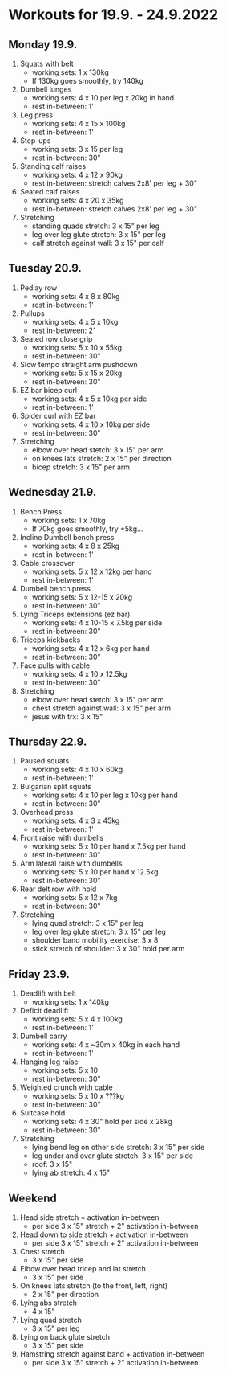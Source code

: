 # Workouts for 19.9. - 24.9.2022

## Monday 19.9.

1. Squats with belt
   - working sets: 1 x 130kg
   - If 130kg goes smoothly, try 140kg
2. Dumbell lunges
   - working sets: 4 x 10 per leg x 20kg in hand
   - rest in-between: 1'
3. Leg press
   - working sets: 4 x 15 x 100kg
   - rest in-between: 1'
4. Step-ups
   - working sets: 3 x 15 per leg
   - rest in-between: 30"
5. Standing calf raises
   - working sets: 4 x 12 x 90kg
   - rest in-between: stretch calves 2x8' per leg + 30"
6. Seated calf raises
   - working sets: 4 x 20 x 35kg
   - rest in-between: stretch calves 2x8' per leg + 30"
7. Stretching
   - standing quads stretch: 3 x 15" per leg
   - leg over leg glute stretch: 3 x 15" per leg
   - calf stretch against wall: 3 x 15" per calf

## Tuesday 20.9.

1. Pedlay row
   - working sets: 4 x 8 x 80kg
   - rest in-between: 1'
2. Pullups
   - working sets: 4 x 5 x 10kg
   - rest in-between: 2'
3. Seated row close grip
   - working sets: 5 x 10 x 55kg
   - rest in-between: 30"
4. Slow tempo straight arm pushdown
   - working sets: 5 x 15 x 20kg
   - rest in-between: 30"
5. EZ bar bicep curl
   - working sets: 4 x 5 x 10kg per side
   - rest in-between: 1'
6. Spider curl with EZ bar
   - working sets: 4 x 10 x 10kg per side
   - rest in-between: 30"
7. Stretching
   - elbow over head stetch: 3 x 15" per arm
   - on knees lats stretch: 2 x 15" per direction
   - bicep stretch: 3 x 15" per arm

## Wednesday 21.9.

1. Bench Press
   - working sets: 1 x 70kg
   - If 70kg goes smoothly, try +5kg...
2. Incline Dumbell bench press
   - working sets: 4 x 8 x 25kg
   - rest in-between: 1'
3. Cable crossover
   - working sets: 5 x 12 x 12kg per hand
   - rest in-between: 1'
4. Dumbell bench press
   - working sets: 5 x 12-15 x 20kg
   - rest in-between: 30"
5. Lying Triceps extensions (ez bar)
   - working sets: 4 x 10-15 x 7.5kg per side
   - rest in-between: 30"
6. Triceps kickbacks
   - working sets: 4 x 12 x 6kg per hand
   - rest in-between: 30"
7. Face pulls with cable
   - working sets: 4 x 10 x 12.5kg
   - rest in-between: 30"
8. Stretching
   - elbow over head stetch: 3 x 15" per arm
   - chest stretch against wall: 3 x 15" per arm
   - jesus with trx: 3 x 15"

## Thursday 22.9.

1. Paused squats
   - working sets: 4 x 10 x 60kg
   - rest in-between: 1'
2. Bulgarian split squats
   - working sets: 4 x 10 per leg x 10kg per hand
   - rest in-between: 30"
3. Overhead press
   - working sets: 4 x 3 x 45kg
   - rest in-between: 1'
4. Front raise with dumbells
   - working sets: 5 x 10 per hand x 7.5kg per hand
   - rest in-between: 30"
5. Arm lateral raise with dumbells
   - working sets: 5 x 10 per hand x 12.5kg
   - rest in-between: 30"
6. Rear delt row with hold
   - working sets: 5 x 12 x 7kg
   - rest in-between: 30"
7. Stretching
   - lying quad stretch: 3 x 15" per leg
   - leg over leg glute stretch: 3 x 15" per leg
   - shoulder band mobility exercise: 3 x 8
   - stick stretch of shoulder: 3 x 30" hold per arm

## Friday 23.9.

1. Deadlift with belt
   - working sets: 1 x 140kg
2. Deficit deadlift
   - working sets: 5 x 4 x 100kg
   - rest in-between: 1'
3. Dumbell carry
   - working sets: 4 x ~30m x 40kg in each hand
   - rest in-between: 1'
4. Hanging leg raise
   - working sets: 5 x 10
   - rest in-between: 30"
5. Weighted crunch with cable
   - working sets: 5 x 10 x ???kg
   - rest in-between: 30"
6. Suitcase hold
   - working sets: 4 x 30" hold per side x 28kg
   - rest in-between: 30"
7. Stretching
   - lying bend leg on other side stretch: 3 x 15" per side
   - leg under and over glute stretch: 3 x 15" per side
   - roof: 3 x 15"
   - lying ab stretch: 4 x 15"

## Weekend

1. Head side stretch + activation in-between
   - per side 3 x 15" stretch + 2" activation in-between
2. Head down to side stretch + activation in-between
   - per side 3 x 15" stretch + 2" activation in-between
3. Chest stretch
   - 3 x 15" per side
4. Elbow over head tricep and lat stretch
   - 3 x 15" per side
5. On knees lats stretch (to the front, left, right)
   - 2 x 15" per direction
6. Lying abs stretch
   - 4 x 15"
7. Lying quad stretch
   - 3 x 15" per leg
8. Lying on back glute stretch
   - 3 x 15" per side
9. Hamstring stretch against band + activation in-between
   - per side 3 x 15" stretch + 2" activation in-between
